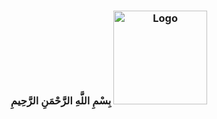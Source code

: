 <h3 align="center">
	بِسْمِ اللَّهِ الرَّحْمَنِ الرَّحِيمِ
<img src="https://raw.githubusercontent.com/mustafakhalaf-git/mustafakhalaf-git/main/Bismillah.png" width="150" alt="Logo"/><br/>
</h3>

  <!--
**mustafakhalaf-git/mustafakhalaf-git** is a ✨ _special_ ✨ repository because its `README.md` (this file) appears on your GitHub profile.

Here are some ideas to get you started:

- 🔭 I’m currently working on ...
- 🌱 I’m currently learning ...
- 👯 I’m looking to collaborate on ...
- 🤔 I’m looking for help with ...
- 💬 Ask me about ...
- 📫 How to reach me: ...
- 😄 Pronouns: ...
- ⚡ Fun fact: ...
-->
